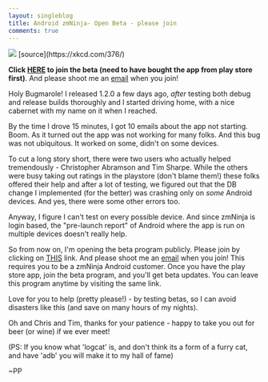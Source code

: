 ```yaml
---
layout: singleblog
title: Android zmNinja- Open Beta - please join
comments: true
---
```

<img class="img-responsive" src = "http://imgs.xkcd.com/comics/bug.png">
[source](https://xkcd.com/376/)

<b>Click <a href="
https://play.google.com/apps/testing/com.pliablepixels.zmninja_pro">HERE</a> to join the beta (need to have bought the app from play store first)</b>. And please shoot me an <a href="mailto:pliablepixels@gmail.com">email</a> when you join!

Holy Bugmarole! I released 1.2.0 a few days ago, _after_ testing both debug and release builds thoroughly and I started driving home, with a nice cabernet with my name on it when I reached.

By the time I drove 15 minutes, I got 10 emails about the app not starting. Boom. As it turned out the app was not working for many folks. And this bug was not ubiquitous. It worked on some, didn't on some devices.

To cut a long story short, there were two users who actually helped tremendously - Christopher Abramson and Tim Sharpe. While the others were busy taking out ratings in the playstore (don't blame them!) these folks offered their help and after a lot of testing, we figured out that the DB change I implemented (for the better) was crashing only on _some_ Android devices. And yes, there were some other errors too.

Anyway, I figure I can't test on every possible device. And since zmNinja is login based, the "pre-launch report" of Android where the app is run on multiple devices doesn't really help.

So from now on, I'm opening the beta program publicly. Please join by clicking on <a href="
https://play.google.com/apps/testing/com.pliablepixels.zmninja_pro">THIS</a> link. And please shoot me an <a href="mailto:pliablepixels@gmail.com">email</a> when you join! This requires you to be a zmNinja Android customer. Once you have the play store app, join the beta program, and you'll get beta updates. You can leave this program anytime by visiting the same link.

Love for you to help (pretty please!) - by testing betas, so I can avoid disasters like this (and save on many hours of my nights). 

Oh and Chris and Tim, thanks for your patience - happy to take you out for beer (or wine) if we ever meet!

(PS: If you know what 'logcat' is, and don't think its a form of a furry cat,  and have 'adb' you will make it to my hall of fame)

~PP
